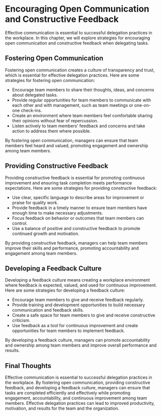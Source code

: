 Encouraging Open Communication and Constructive Feedback
============================================================================================================

Effective communication is essential to successful delegation practices in the workplace. In this chapter, we will explore strategies for encouraging open communication and constructive feedback when delegating tasks.

Fostering Open Communication
----------------------------

Fostering open communication creates a culture of transparency and trust, which is essential for effective delegation practices. Here are some strategies for fostering open communication:

* Encourage team members to share their thoughts, ideas, and concerns about delegated tasks.
* Provide regular opportunities for team members to communicate with each other and with management, such as team meetings or one-on-one check-ins.
* Create an environment where team members feel comfortable sharing their opinions without fear of repercussion.
* Listen actively to team members' feedback and concerns and take action to address them where possible.

By fostering open communication, managers can ensure that team members feel heard and valued, promoting engagement and ownership among team members.

Providing Constructive Feedback
-------------------------------

Providing constructive feedback is essential for promoting continuous improvement and ensuring task completion meets performance expectations. Here are some strategies for providing constructive feedback:

* Use clear, specific language to describe areas for improvement or praise for quality work.
* Provide feedback in a timely manner to ensure team members have enough time to make necessary adjustments.
* Focus feedback on behavior or outcomes that team members can control.
* Use a balance of positive and constructive feedback to promote continued growth and motivation.

By providing constructive feedback, managers can help team members improve their skills and performance, promoting accountability and engagement among team members.

Developing a Feedback Culture
-----------------------------

Developing a feedback culture means creating a workplace environment where feedback is expected, valued, and used for continuous improvement. Here are some strategies for developing a feedback culture:

* Encourage team members to give and receive feedback regularly.
* Provide training and development opportunities to build necessary communication and feedback skills.
* Create a safe space for team members to give and receive constructive criticism.
* Use feedback as a tool for continuous improvement and create opportunities for team members to implement feedback.

By developing a feedback culture, managers can promote accountability and ownership among team members and improve overall performance and results.

Final Thoughts
--------------

Effective communication is essential to successful delegation practices in the workplace. By fostering open communication, providing constructive feedback, and developing a feedback culture, managers can ensure that tasks are completed efficiently and effectively while promoting engagement, accountability, and continuous improvement among team members. Effective delegation practices can lead to improved productivity, motivation, and results for the team and the organization.
